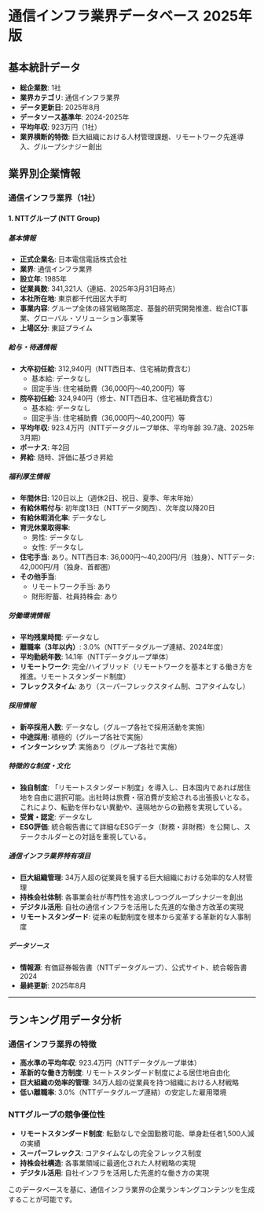 # 通信インフラ業界データベース 2025年版

## 基本統計データ
- **総企業数**: 1社
- **業界カテゴリ**: 通信インフラ業界
- **データ更新日**: 2025年8月
- **データソース基準年**: 2024-2025年
- **平均年収**: 923万円（1社）
- **業界横断的特徴**: 巨大組織における人材管理課題、リモートワーク先進導入、グループシナジー創出

## 業界別企業情報

### 通信インフラ業界（1社）

#### 1. NTTグループ (NTT Group)

##### 基本情報
- **正式企業名**: 日本電信電話株式会社
- **業界**: 通信インフラ業界
- **設立年**: 1985年
- **従業員数**: 341,321人（連結、2025年3月31日時点）
- **本社所在地**: 東京都千代田区大手町
- **事業内容**: グループ全体の経営戦略策定、基盤的研究開発推進、総合ICT事業、グローバル・ソリューション事業等
- **上場区分**: 東証プライム

##### 給与・待遇情報
- **大卒初任給**: 312,940円（NTT西日本、住宅補助費含む）
  - 基本給: データなし
  - 固定手当: 住宅補助費（36,000円～40,200円）等
- **院卒初任給**: 324,940円（修士、NTT西日本、住宅補助費含む）
  - 基本給: データなし
  - 固定手当: 住宅補助費（36,000円～40,200円）等
- **平均年収**: 923.4万円（NTTデータグループ単体、平均年齢 39.7歳、2025年3月期）
- **ボーナス**: 年2回
- **昇給**: 随時、評価に基づき昇給

##### 福利厚生情報
- **年間休日**: 120日以上（週休2日、祝日、夏季、年末年始）
- **有給休暇付与**: 初年度13日（NTTデータ関西）、次年度以降20日
- **有給休暇消化率**: データなし
- **育児休業取得率**: 
  - 男性: データなし
  - 女性: データなし
- **住宅手当**: あり。NTT西日本: 36,000円～40,200円/月（独身）、NTTデータ: 42,000円/月（独身、首都圏）
- **その他手当**: 
  - リモートワーク手当: あり
  - 財形貯蓄、社員持株会: あり

##### 労働環境情報
- **平均残業時間**: データなし
- **離職率（3年以内）**: 3.0%（NTTデータグループ連結、2024年度）
- **平均勤続年数**: 14.1年（NTTデータグループ単体）
- **リモートワーク**: 完全/ハイブリッド（リモートワークを基本とする働き方を推進。リモートスタンダード制度）
- **フレックスタイム**: あり（スーパーフレックスタイム制、コアタイムなし）

##### 採用情報
- **新卒採用人数**: データなし（グループ各社で採用活動を実施）
- **中途採用**: 積極的（グループ各社で実施）
- **インターンシップ**: 実施あり（グループ各社で実施）

##### 特徴的な制度・文化
- **独自制度**: 「リモートスタンダード制度」を導入し、日本国内であれば居住地を自由に選択可能。出社時は旅費・宿泊費が支給される出張扱いとなる。これにより、転勤を伴わない異動や、遠隔地からの勤務を実現している。
- **受賞・認定**: データなし
- **ESG評価**: 統合報告書にて詳細なESGデータ（財務・非財務）を公開し、ステークホルダーとの対話を重視している。

##### 通信インフラ業界特有項目
- **巨大組織管理**: 34万人超の従業員を擁する巨大組織における効率的な人材管理
- **持株会社体制**: 各事業会社が専門性を追求しつつグループシナジーを創出
- **デジタル活用**: 自社の通信インフラを活用した先進的な働き方改革の実現
- **リモートスタンダード**: 従来の転勤制度を根本から変革する革新的な人事制度

##### データソース
- **情報源**: 有価証券報告書（NTTデータグループ）、公式サイト、統合報告書2024
- **最終更新**: 2025年8月

---

## ランキング用データ分析

### 通信インフラ業界の特徴
- **高水準の平均年収**: 923.4万円（NTTデータグループ単体）
- **革新的な働き方制度**: リモートスタンダード制度による居住地自由化
- **巨大組織の効率的管理**: 34万人超の従業員を持つ組織における人材戦略
- **低い離職率**: 3.0%（NTTデータグループ連結）の安定した雇用環境

### NTTグループの競争優位性
- **リモートスタンダード制度**: 転勤なしで全国勤務可能、単身赴任者1,500人減の実績
- **スーパーフレックス**: コアタイムなしの完全フレックス制度
- **持株会社構造**: 各事業領域に最適化された人材戦略の実現
- **デジタル活用**: 自社インフラを活用した先進的な働き方の実現

このデータベースを基に、通信インフラ業界の企業ランキングコンテンツを生成することが可能です。